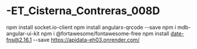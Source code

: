 # -ET_Cisterna_Contreras_008D

npm install socket.io-client
npm install angularx-qrcode --save 
npm i mdb-angular-ui-kit 
npm i @fortawesome/fontawesome-free 
npm install date-fns@2.16.1 --save 
https://apidata-eh03.onrender.com/
